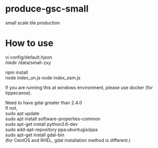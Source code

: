 # produce-gsc-small
small scale tile production


# How to use
vi config/default.hjson  
mkdir /data/small-zxy  

npm install  
node index_un.js
node index_osm.js

If you are running this at windows environment, please use docker (for tippecanoe).  

Need to have gdal greater than 2.4.0  
If not,     
sudo apt update  
sudo apt install software-properties-common  
sudo apt-get install python3.6-dev  
sudo add-apt-repository ppa:ubuntugis/ppa  
sudo apt-get install gdal-bin  
(for CentOS and RHEL, gdal installation method is different.)